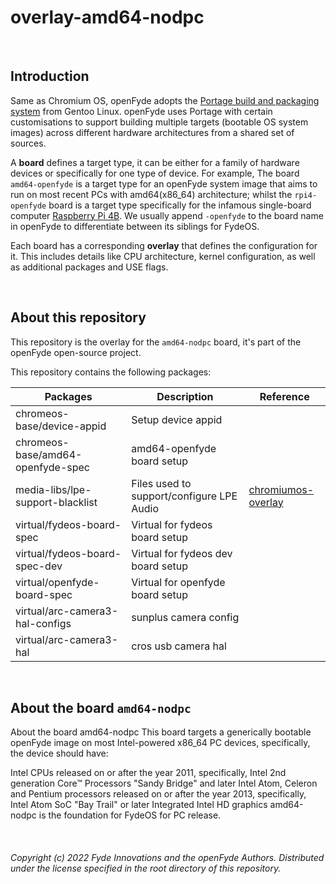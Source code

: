 # overlay-amd64-nodpc

<br>

## Introduction
Same as Chromium OS, openFyde adopts the [Portage build and packaging system](https://wiki.gentoo.org/wiki/Portage) from Gentoo Linux. openFyde uses Portage with certain customisations to support building multiple targets (bootable OS system images) across different hardware architectures from a shared set of sources.

A **board** defines a target type, it can be either for a family of hardware devices or specifically for one type of device. For example, The board `amd64-openfyde` is a target type for an openFyde system image that aims to run on most recent PCs with amd64(x86_64) architecture; whilst the `rpi4-openfyde` board is a target type specifically for the infamous single-board computer [Raspberry Pi 4B](https://www.raspberrypi.com/products/raspberry-pi-4-model-b/). We usually append `-openfyde` to the board name in openFyde to differentiate between its siblings for FydeOS. 

Each board has a corresponding **overlay** that defines the configuration for it. This includes details like CPU architecture, kernel configuration, as well as additional packages and USE flags.

<br>

## About this repository
This repository is the overlay for the `amd64-nodpc` board, it's part of the openFyde open-source project.

This repository contains the following packages:

| Packages                          | Description                               | Reference                                                                                                                                         |
|-----------------------------------|-------------------------------------------|---------------------------------------------------------------------------------------------------------------------------------------------------|
| chromeos-base/device-appid        | Setup device appid                        |                                                                                                                                                   |
| chromeos-base/amd64-openfyde-spec | amd64-openfyde board setup                |                                                                                                                                                   |
| media-libs/lpe-support-blacklist  | Files used to support/configure LPE Audio | [chromiumos-overlay](https://chromium.googlesource.com/chromiumos/overlays/chromiumos-overlay/+/refs/heads/main/media-libs/lpe-support-blacklist) |
| virtual/fydeos-board-spec         | Virtual for fydeos board setup            |                                                                                                                                                   |
| virtual/fydeos-board-spec-dev     | Virtual for fydeos dev board setup        |                                                                                                                                                   |
| virtual/openfyde-board-spec       | Virtual for openfyde board setup          |                                                                                                                                                   |
| virtual/arc-camera3-hal-configs   | sunplus camera config                     |                                                                                                                                                   |
| virtual/arc-camera3-hal           | cros usb camera hal                       |                                                                                                                                                   |


<br>

## About the board `amd64-nodpc`
About the board amd64-nodpc
This board targets a generically bootable openFyde image on most Intel-powered x86_64 PC devices, specifically, the device should have:

Intel CPUs released on or after the year 2011, specifically, Intel 2nd generation Core™ Processors "Sandy Bridge" and later
Intel Atom, Celeron and Pentium processors released on or after the year 2013, specifically, Intel Atom SoC "Bay Trail" or later
Integrated Intel HD graphics
amd64-nodpc is the foundation for FydeOS for PC release.

<br>

###### Copyright (c) 2022 Fyde Innovations and the openFyde Authors. Distributed under the license specified in the root directory of this repository.

